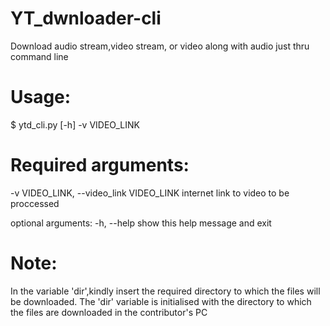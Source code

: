 # YT_dwnloader-cli

Download audio stream,video stream, or video along with audio just thru command line
# Usage:

$ ytd_cli.py [-h] -v VIDEO_LINK
 # Required arguments:
   -v VIDEO_LINK, --video_link VIDEO_LINK
                        internet link to video to be proccessed
                        
optional arguments:
  -h, --help            show this help message and exit
  
# Note:
In the variable 'dir',kindly insert the required directory to which the files will be downloaded.
The 'dir' variable is initialised with the directory to which the files are downloaded in the contributor's PC
